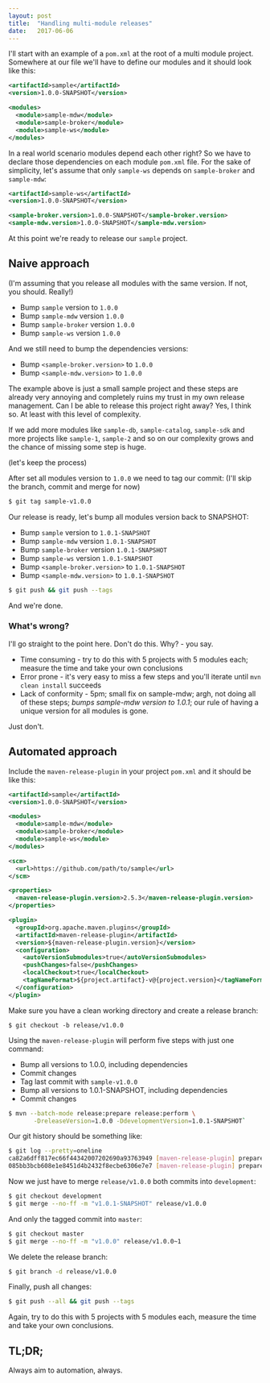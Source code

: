 ```yaml
---
layout: post
title:  "Handling multi-module releases"
date:   2017-06-06
---
```


I'll start with an example of a `pom.xml` at the root of a multi module project.
Somewhere at our file we'll have to define our modules and it should look like this:

```xml
<artifactId>sample</artifactId>
<version>1.0.0-SNAPSHOT</version>

<modules>
  <module>sample-mdw</module>
  <module>sample-broker</module>
  <module>sample-ws</module>
</modules>
```

In a real world scenario modules depend each other right? So we have to declare those dependencies on each module `pom.xml` file.
For the sake of simplicity, let's assume that only `sample-ws` depends on `sample-broker` and `sample-mdw`:

```xml
<artifactId>sample-ws</artifactId>
<version>1.0.0-SNAPSHOT</version>

<sample-broker.version>1.0.0-SNAPSHOT</sample-broker.version>
<sample-mdw.version>1.0.0-SNAPSHOT</sample-mdw.version>
```

At this point we're ready to release our `sample` project.

## Naive approach
(I'm assuming that you release all modules with the same version. If not, you should. Really!)

* Bump `sample` version to `1.0.0`
* Bump `sample-mdw` version `1.0.0`
* Bump `sample-broker` version `1.0.0`
* Bump `sample-ws` version `1.0.0`

And we still need to bump the dependencies versions:

* Bump `<sample-broker.version>` to `1.0.0`
* Bump `<sample-mdw.version>` to `1.0.0`

The example above is just a small sample project and these steps are already very annoying and completely ruins my trust in my own release management.
Can I be able to release this project right away? Yes, I think so. At least with this level of complexity.

If we add more modules like `sample-db`, `sample-catalog`, `sample-sdk` and more projects like `sample-1`, 
`sample-2` and so on our complexity grows and the chance of missing some step is huge.

(let's keep the process)

After set all modules version to `1.0.0` we need to tag our commit:
(I'll skip the branch, commit and merge for now)

```bash
$ git tag sample-v1.0.0
```

Our release is ready, let's bump all modules version back to SNAPSHOT:
* Bump `sample` version to `1.0.1-SNAPSHOT`
* Bump `sample-mdw` version `1.0.1-SNAPSHOT`
* Bump `sample-broker` version `1.0.1-SNAPSHOT`
* Bump `sample-ws` version `1.0.1-SNAPSHOT`
* Bump `<sample-broker.version>` to `1.0.1-SNAPSHOT`
* Bump `<sample-mdw.version>` to `1.0.1-SNAPSHOT`

```bash
$ git push && git push --tags
```

And we're done.

### What's wrong?

I'll go straight to the point here. Don't do this. Why? - you say.

* Time consuming - try to do this with 5 projects with 5 modules each; measure the time and take your own conclusions
* Error prone - it's very easy to miss a few steps and you'll iterate until `mvn clean install` succeeds
* Lack of conformity - 5pm; small fix on sample-mdw; argh, not doing all of these steps; *bumps sample-mdw version to 1.0.1*; our rule of having a unique version for all modules is gone.

Just don't.

## Automated approach

Include the `maven-release-plugin` in your project `pom.xml` and it should be like this:

```xml
<artifactId>sample</artifactId>
<version>1.0.0-SNAPSHOT</version>

<modules>
  <module>sample-mdw</module>
  <module>sample-broker</module>
  <module>sample-ws</module>
</modules>

<scm>
  <url>https://github.com/path/to/sample</url>
</scm>

<properties>
  <maven-release-plugin.version>2.5.3</maven-release-plugin.version>
</properties>

<plugin>
  <groupId>org.apache.maven.plugins</groupId>
  <artifactId>maven-release-plugin</artifactId>
  <version>${maven-release-plugin.version}</version>
  <configuration>
    <autoVersionSubmodules>true</autoVersionSubmodules>
    <pushChanges>false</pushChanges>
    <localCheckout>true</localCheckout>
    <tagNameFormat>${project.artifact}-v@{project.version}</tagNameFormat>
  </configuration>
</plugin>
```

Make sure you have a clean working directory and create a release branch:
```
$ git checkout -b release/v1.0.0
```

Using the `maven-release-plugin` will perform five steps with just one command:

* Bump all versions to 1.0.0, including dependencies
* Commit changes
* Tag last commit with `sample-v1.0.0`
* Bump all versions to 1.0.1-SNAPSHOT, including dependencies
* Commit changes

```bash
$ mvn --batch-mode release:prepare release:perform \
       -DreleaseVersion=1.0.0 -DdevelopmentVersion=1.0.1-SNAPSHOT`
```

Our git history should be something like:

```bash
$ git log --pretty=oneline
ca82a6dff817ec66f44342007202690a93763949 [maven-release-plugin] prepare for next development iteration
085bb3bcb608e1e8451d4b2432f8ecbe6306e7e7 [maven-release-plugin] prepare release sample-v1.0.0
```

Now we just have to merge `release/v1.0.0` both commits into `development`:

```bash
$ git checkout development
$ git merge --no-ff -m "v1.0.1-SNAPSHOT" release/v1.0.0
```

And only the tagged commit into `master`:
```bash
$ git checkout master
$ git merge --no-ff -m "v1.0.0" release/v1.0.0~1
```

We delete the release branch:

```bash
$ git branch -d release/v1.0.0
```

Finally, push all changes:

```bash
$ git push --all && git push --tags
```

Again, try to do this with 5 projects with 5 modules each, measure the time and take your own conclusions.

## TL;DR;

Always aim to automation, always.
